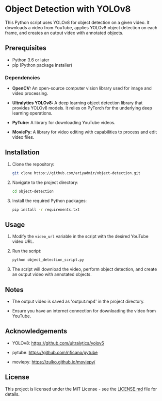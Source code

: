 # Object Detection with YOLOv8

This Python script uses YOLOv8 for object detection on a given video. It downloads a video from YouTube, applies YOLOv8 object detection on each frame, and creates an output video with annotated objects.

## Prerequisites

- Python 3.6 or later
- pip (Python package installer)

### Dependencies

- **OpenCV:** An open-source computer vision library used for image and video processing.
  
- **Ultralytics YOLOv8:** A deep learning object detection library that provides YOLOv8 models. It relies on PyTorch for the underlying deep learning operations.

- **PyTube:** A library for downloading YouTube videos.

- **MoviePy:** A library for video editing with capabilities to process and edit video files.


  

## Installation

1. Clone the repository:

    ```bash
    git clone https://github.com/ariyadmir/object-detection.git
    ```

2. Navigate to the project directory:

    ```bash
    cd object-detection
    ```

3. Install the required Python packages:

    ```bash
    pip install -r requirements.txt
    ```

## Usage

1. Modify the `video_url` variable in the script with the desired YouTube video URL.

2. Run the script:

    ```bash
    python object_detection_script.py
    ```

3. The script will download the video, perform object detection, and create an output video with annotated objects.

## Notes

- The output video is saved as 'output.mp4' in the project directory.

- Ensure you have an internet connection for downloading the video from YouTube.

## Acknowledgements

- YOLOv8: https://github.com/ultralytics/yolov5

- pytube: https://github.com/nficano/pytube

- moviepy: https://zulko.github.io/moviepy/

## License

This project is licensed under the MIT License - see the [LICENSE.md](LICENSE.md) file for details.
